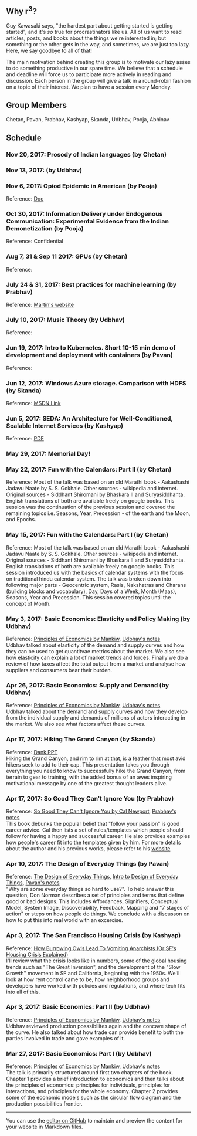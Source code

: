 ## Why r<sup>3</sup>?
Guy Kawasaki says, "the hardest part about getting started is getting started", and it's *so* true for procrastinators like us. All of us want to read articles, posts, and books about the things we're interested in; but something or the other gets in the way, and sometimes, we are just too lazy. Here, we say goodbye to all of that!

The main motivation behind creating this group is to motivate our lazy asses to do something productive in our spare time. We believe that a schedule and deadline will force us to participate more actively in reading and discussion. Each person in the group will give a talk in a round-robin fashion on a topic of their interest. We plan to have a session every Monday.

## Group Members
Chetan, Pavan, Prabhav, Kashyap, Skanda, Udbhav, Pooja, Abhinav

## Schedule

### Nov 20, 2017: Prosody of Indian languages (by Chetan)

### Nov 13, 2017: (by Udbhav)

### Nov 6, 2017: Opiod Epidemic in American (by Pooja)
Reference: [Doc](https://drive.google.com/open?id=1T76V2WUt6hf23vpaVioBAafl469xbcBd)

### Oct 30, 2017: Information Delivery under Endogenous Communication: Experimental Evidence from the Indian Demonetization (by Pooja)
Reference: Confidential

### Aug 7, 31 & Sep 11 2017: GPUs (by Chetan)
Reference:

### July 24 & 31, 2017: Best practices for machine learning (by Prabhav)
Reference: [Martin's website](http://martin.zinkevich.org/rules_of_ml/rules_of_ml.pdf)

### July 10, 2017: Music Theory (by Udbhav)
Reference:

### Jun 19, 2017: Intro to Kubernetes. Short 10-15 min demo of development and deployment with containers (by Pavan)
Reference:

### Jun 12, 2017: Windows Azure storage. Comparison with HDFS (by Skanda)
Reference: [MSDN Link](https://blogs.msdn.microsoft.com/windowsazurestorage/2011/11/20/sosp-paper-windows-azure-storage-a-highly-available-cloud-storage-service-with-strong-consistency/)

### Jun 5, 2017: SEDA: An Architecture for Well-Conditioned, Scalable Internet Services (by Kashyap)
Reference: [PDF](https://github.com/tpn/pdfs/blob/master/SEDA%20-%20An%20Architecture%20for%20Well-Conditioned,%20Scalable%20Internet%20Services%20(seda-sosp01).pdf)<br/>

### May 29, 2017: Memorial Day!

### May 22, 2017: Fun with the Calendars: Part II (by Chetan)
Reference: Most of the talk was based on an old Marathi book - Aakashashi Jadavu Naate by S. S. Gokhale. Other sources - wikipedia and internet. Original sources - Siddhant Shiromani by Bhaskara II and Suryasiddhanta. English translations of both are available freely on google books.
This session was the continuation of the previous session and covered the remaining topics i.e. Seasons, Year, Precession - of the earth and the Moon, and Epochs.

### May 15, 2017: Fun with the Calendars: Part I (by Chetan)
Reference: Most of the talk was based on an old Marathi book - Aakashashi Jadavu Naate by S. S. Gokhale. Other sources - wikipedia and internet. Original sources - Siddhant Shiromani by Bhaskara II and Suryasiddhanta. English translations of both are available freely on google books.
This session introduced us with the basics of calendar systems with the focus on traditional hindu calendar system. The talk was broken down into following major parts - Geocentric system, Rasis, Nakshatras and Charans (building blocks and vocabulary), Day, Days of a Week, Month (Maas), Seasons, Year and Precession. This session covered topics until the concept of Month.

### May 3, 2017: Basic Economics: Elasticity and Policy Making (by Udbhav)
Reference: [Principles of Economics by Mankiw](https://www.amazon.com/Principles-Economics-7th-Mankiws/dp/128516587X), [Udbhav's notes](https://drive.google.com/open?id=0ByfPhRmPL1voRVBPZXp5c2NKNU0)<br/>
Udbhav talked about elasticity of the demand and supply curves and how they can be used to get quantitvae metrics about the market. We also see how elasticity can explain a lot of market trends and forces. Finally we do a review of how taxes affect the total output from a market and analyse how suppliers and consumers bear their burden.

### Apr 26, 2017: Basic Economics: Supply and Demand (by Udbhav)
Reference: [Principles of Economics by Mankiw](https://www.amazon.com/Principles-Economics-7th-Mankiws/dp/128516587X), [Udbhav's notes](https://drive.google.com/open?id=0ByfPhRmPL1voRVBPZXp5c2NKNU0)<br/>
Udbhav talked about the demand and supply curves and how they develop from the individual supply and demands of millions of actors interacting in the market. We also see what factors affect these curves. 

### Apr 17, 2017: Hiking The Grand Canyon (by Skanda)
Reference: [Dank PPT](https://drive.google.com/file/d/0B7zfGHX4UX7iRFZOU085VFRsLUk/view?usp=sharing)<br/>
Hiking the Grand Canyon, and rim to rim at that, is a feather that most avid hikers seek to add to their cap. This presentation takes you through everything you need to know to successfully hike the Grand Canyon, from terrain to gear to training, with the added bonus of an awes inspiring motivational message by one of the greatest thought leaders alive.

### Apr 17, 2017: So Good They Can't Ignore You (by Prabhav)
Reference: [So Good They Can't Ignore You by Cal Newport](https://www.amazon.com/Good-They-Cant-Ignore-You/dp/1455509124/), [Prabhav's notes](https://drive.google.com/open?id=0B-844AnmP8ZRSWVENFdSeUxiNFE) <br/>
This book debunks the popular belief that "follow your passion" is good career advice. Cal then lists a set of rules/templates which people should follow for having a happy and successful career. He also provides examples how people's career fit into the templates given by him. For more details about the author and his previous works, please refer to his [website](http://calnewport.com/)

### Apr 10, 2017: The Design of Everyday Things (by Pavan)
Reference: [The Design of Everyday Things](https://www.amazon.com/Design-Everyday-Things-Donald-Norman/dp/1452654123), [Intro to Design of Everyday Things](https://www.udacity.com/course/intro-to-the-design-of-everyday-things--design101), [Pavan's notes](https://drive.google.com/open?id=0B-6i1rQlClwUWWFjQW5mSW53NEk) <br/>
"Why are some everyday things so hard to use?". To help answer this question, Don Norman describes a set of principles and terms that define good or bad designs. This includes Affordances, Signifiers, Conceptual Model, System Image, Discoverability, Feedback, Mapping and "7 stages of action" or steps on how people do things. We conclude with a discusson on how to put this into real world with an excercise.

### Apr 3, 2017: The San Francisco Housing Crisis (by Kashyap)
Reference: [How Burrowing Owls Lead To Vomiting Anarchists (Or SF's Housing Crisis Explained)](https://techcrunch.com/2014/04/14/sf-housing/)<br/>
I'll review what the crisis looks like in numbers, some of the global housing trends such as "The Great Inversion", and the development of the "Slow Growth" movement in SF and California, beginning with the 1950s. We'll look at how rent control came to be, how neighborhood groups and developers have worked with policies and regulations, and where tech fits into all of this.

### Apr 3, 2017: Basic Economics: Part II (by Udbhav)
Reference: [Principles of Economics by Mankiw](https://www.amazon.com/Principles-Economics-7th-Mankiws/dp/128516587X), [Udbhav's notes](https://drive.google.com/open?id=0B-844AnmP8ZRUGhtQTZ3bi1iQ0E) <br/>
Udbhav reviewed production posssibilites again and the concave shape of the curve. He also talked about how trade can provide benefit to both the parties involved in trade and gave examples of it.

### Mar 27, 2017: Basic Economics: Part I (by Udbhav)
Reference: [Principles of Economics by Mankiw](https://www.amazon.com/Principles-Economics-7th-Mankiws/dp/128516587X), [Udbhav's notes](https://drive.google.com/open?id=0B-844AnmP8ZRNGxwLVZ0cHplRDA)<br/>
The talk is primarily structured around first two chapters of the book. Chapter 1 provides a brief introduction to economics and then talks about the principles of economics: principles for individuals, principles for interactions, and principles for the whole economy. Chapter 2 provides some of the economic models such as the circular flow diagram and the production possibilities frontier.

___

You can use the [editor on GitHub](https://github.com/prabhavagrawal/r3/edit/master/README.md) to maintain and preview the content for your website in Markdown files.
